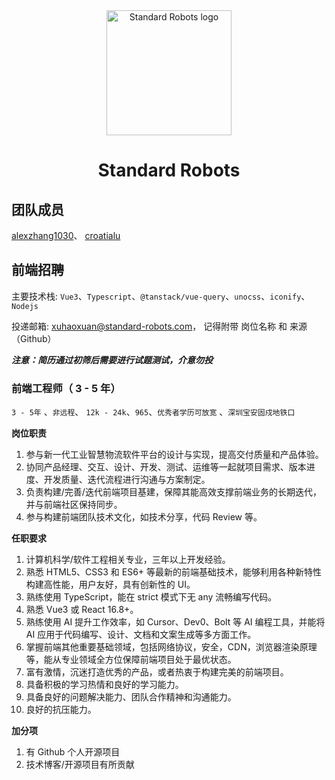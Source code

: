 <div align="center">
  <a href="https://standard-robots.com/"><img src="https://standard-robots.com/file/upload/spae204/2022-04/27/202204271407417271.png" alt="Standard Robots logo" width="200"></a>

  # Standard Robots
</div>
  

## 团队成员
 [alexzhang1030](https://github.com/alexzhang1030)、
 [croatialu](https://github.com/croatialu)


## 前端招聘
主要技术栈: `Vue3`、`Typescript`、`@tanstack/vue-query`、`unocss`、`iconify`、`Nodejs`

投递邮箱: [xuhaoxuan@standard-robots.com](mailto:xuhaoxuan@standard-robots.com)， 记得附带 岗位名称 和 来源（Github）

***注意：简历通过初筛后需要进行试题测试，介意勿投***

### 前端工程师（ 3 - 5 年）
`3 - 5年` 、`非远程`、 `12k - 24k`、`965`、`优秀者学历可放宽` 、`深圳宝安固戍地铁口`


**岗位职责**
1. 参与新一代工业智慧物流软件平台的设计与实现，提高交付质量和产品体验。
2. 协同产品经理、交互、设计、开发、测试、运维等一起就项目需求、版本进度、开发质量、迭代流程进行沟通与方案制定。
3. 负责构建/完善/迭代前端项目基建，保障其能高效支撑前端业务的长期迭代，并与前端社区保持同步。 
4. 参与构建前端团队技术文化，如技术分享，代码 Review 等。  
  
**任职要求** 
1. 计算机科学/软件工程相关专业，三年以上开发经验。
2. 熟悉 HTML5、CSS3 和 ES6+ 等最新的前端基础技术，能够利用各种新特性构建高性能，用户友好，具有创新性的 UI。  
3. 熟练使用 TypeScript，能在 strict 模式下无 any 流畅编写代码。
4. 熟悉 Vue3 或 React 16.8+。
5. 熟练使用 AI 提升工作效率，如 Cursor、Dev0、Bolt 等 AI 编程工具，并能将 AI 应用于代码编写、设计、文档和文案生成等多方面工作。
6. 掌握前端其他重要基础领域，包括网络协议，安全，CDN，浏览器渲染原理等，能从专业领域全方位保障前端项目处于最优状态。
7. 富有激情，沉迷打造优秀的产品，或者热衷于构建完美的前端项目。
8. 具备积极的学习热情和良好的学习能力。
9. 具备良好的问题解决能力、团队合作精神和沟通能力。
10. 良好的抗压能力。

**加分项**
1. 有 Github 个人开源项目
2. 技术博客/开源项目有所贡献
